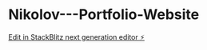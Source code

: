 # Nikolov---Portfolio-Website

[Edit in StackBlitz next generation editor ⚡️](https://stackblitz.com/~/github.com/Extraterrestri0/Nikolov---Portfolio-Website)